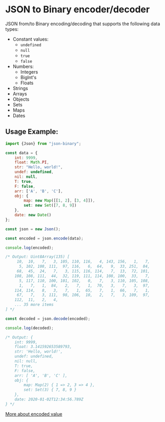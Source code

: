 # JSON to Binary encoder/decoder

JSON from/to Binary encoding/decoding that supports the following data types:

- Constant values:
    - `undefined`
    - `null`
    - `true`
    - `false`
- Numbers:
    - Integers
    - BigInt's
    - Floats
- Strings
- Arrays
- Objects
- Sets
- Maps
- Dates

## Usage Example:

```js
import {Json} from "json-binary";

const data = {
    int: 9999,
    float: Math.PI,
    str: "Hello, world!",
    undef: undefined,
    nil: null,
    T: true,
    F: false,
    arr: ['A', 'B', 'C'],
    obj: {
        map: new Map([[1, 2], [3, 4]]),
        set: new Set([7, 8, 9])
    },
    date: new Date()
};

const json = new Json();

const encoded = json.encode(data);

console.log(encoded);

/* Output: Uint8Array(135) [
     10,  10,   7,   3, 105, 110, 116,   4, 143, 156,   1,   7,
      5, 102, 108, 111,  97, 116,   6,  64,   9,  33, 251,  84,
     68,  45,  24,   7,   3, 115, 116, 114,   7,  13,  72, 101,
    108, 108, 111,  44,  32, 119, 111, 114, 108, 100,  33,   7,
      5, 117, 110, 100, 101, 102,   0,   7,   3, 110, 105, 108,
      1,   7,   1,  84,   2,   7,   1,  70,   3,   7,   3,  97,
    114, 114,   8,   3,   7,   1,  65,   7,   1,  66,   7,   1,
     67,   7,   3, 111,  98, 106,  10,   2,   7,   3, 109,  97,
    112,  11,   2,   4,
    ... 35 more items
] */

const decoded = json.decode(encoded);

console.log(decoded);

/* Output: {
    int: 9999,
    float: 3.141592653589793,
    str: 'Hello, world!',
    undef: undefined,
    nil: null,
    T: true,
    F: false,
    arr: [ 'A', 'B', 'C' ],
    obj: {
        map: Map(2) { 1 => 2, 3 => 4 },
        set: Set(3) { 7, 8, 9 }
    },
    date: 2020-01-02T12:34:56.789Z
} */
```

[More about encoded value](./DOC.md)
